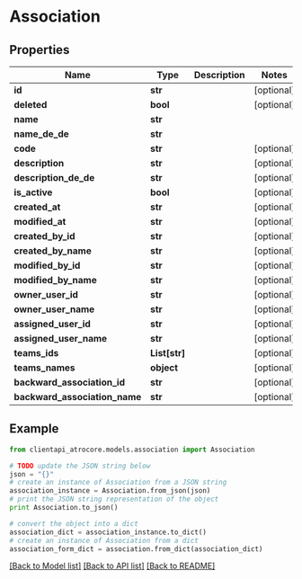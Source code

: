 # Association


## Properties
Name | Type | Description | Notes
------------ | ------------- | ------------- | -------------
**id** | **str** |  | [optional] 
**deleted** | **bool** |  | [optional] 
**name** | **str** |  | 
**name_de_de** | **str** |  | 
**code** | **str** |  | [optional] 
**description** | **str** |  | [optional] 
**description_de_de** | **str** |  | [optional] 
**is_active** | **bool** |  | [optional] 
**created_at** | **str** |  | [optional] 
**modified_at** | **str** |  | [optional] 
**created_by_id** | **str** |  | [optional] 
**created_by_name** | **str** |  | [optional] 
**modified_by_id** | **str** |  | [optional] 
**modified_by_name** | **str** |  | [optional] 
**owner_user_id** | **str** |  | [optional] 
**owner_user_name** | **str** |  | [optional] 
**assigned_user_id** | **str** |  | [optional] 
**assigned_user_name** | **str** |  | [optional] 
**teams_ids** | **List[str]** |  | [optional] 
**teams_names** | **object** |  | [optional] 
**backward_association_id** | **str** |  | [optional] 
**backward_association_name** | **str** |  | [optional] 

## Example

```python
from clientapi_atrocore.models.association import Association

# TODO update the JSON string below
json = "{}"
# create an instance of Association from a JSON string
association_instance = Association.from_json(json)
# print the JSON string representation of the object
print Association.to_json()

# convert the object into a dict
association_dict = association_instance.to_dict()
# create an instance of Association from a dict
association_form_dict = association.from_dict(association_dict)
```
[[Back to Model list]](../README.md#documentation-for-models) [[Back to API list]](../README.md#documentation-for-api-endpoints) [[Back to README]](../README.md)


